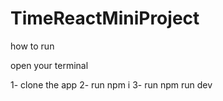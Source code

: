# TimeReactMiniProject

how to run 

open your terminal

1- clone the app
2- run     npm i
3- run     npm run dev
